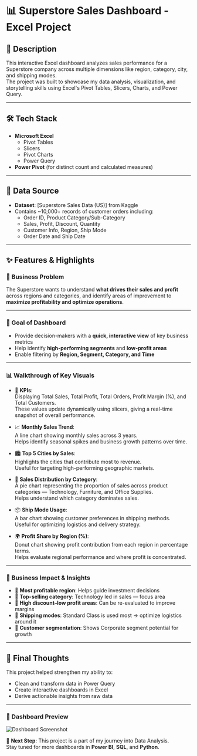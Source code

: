 # 📊 Superstore Sales Dashboard - Excel Project

## 📝 Description

This interactive Excel dashboard analyzes sales performance for a  Superstore company across multiple dimensions like region, category, city, and shipping modes.  
The project was built to showcase my data analysis, visualization, and storytelling skills using Excel's Pivot Tables, Slicers, Charts, and Power Query.

---

## 🛠 Tech Stack

- **Microsoft Excel**
  - Pivot Tables
  - Slicers
  - Pivot Charts
  - Power Query
- **Power Pivot** (for distinct count and calculated measures)

---

## 📂 Data Source

- **Dataset**: [Superstore Sales Data (US)] from Kaggle
- Contains ~10,000+ records of customer orders including:
  - Order ID, Product Category/Sub-Category
  - Sales, Profit, Discount, Quantity
  - Customer Info, Region, Ship Mode
  - Order Date and Ship Date

---

## ✨ Features & Highlights

### 🎯 Business Problem

The Superstore wants to understand **what drives their sales and profit** across regions and categories, and identify areas of improvement to **maximize profitability and optimize operations**.

---

### 📌 Goal of Dashboard

- Provide decision-makers with a **quick, interactive view** of key business metrics
- Help identify **high-performing segments** and **low-profit areas**
- Enable filtering by **Region, Segment, Category, and Time**

---

### 📊 Walkthrough of Key Visuals

- 🔷 **KPIs**:  
  Displaying Total Sales, Total Profit, Total Orders, Profit Margin (%), and Total Customers.  
  These values update dynamically using slicers, giving a real-time snapshot of overall performance.

- 📈 **Monthly Sales Trend**:  
  A line chart showing monthly sales across 3 years.  
  Helps identify seasonal spikes and business growth patterns over time.

- 🏙️ **Top 5 Cities by Sales**:  
  Highlights the cities that contribute most to revenue.  
  Useful for targeting high-performing geographic markets.

- 🧁 **Sales Distribution by Category**:  
  A pie chart representing the proportion of sales across product categories — Technology, Furniture, and Office Supplies.  
  Helps understand which category dominates sales.

- 📦 **Ship Mode Usage**:  
  A bar chart showing customer preferences in shipping methods.  
  Useful for optimizing logistics and delivery strategy.

- 🌍 **Profit Share by Region (%)**:  
  Donut chart showing profit contribution from each region in percentage terms.  
  Helps evaluate regional performance and where profit is concentrated.

---

### 💼 Business Impact & Insights

- 📌 **Most profitable region**: Helps guide investment decisions  
- 📌 **Top-selling category**: Technology led in sales — focus area  
- 📌 **High discount–low profit areas**: Can be re-evaluated to improve margins  
- 📌 **Shipping modes**: Standard Class is used most → optimize logistics around it  
- 📌 **Customer segmentation**: Shows Corporate segment potential for growth

---

## 🧠 Final Thoughts

This project helped strengthen my ability to:
- Clean and transform data in Power Query
- Create interactive dashboards in Excel
- Derive actionable insights from raw data

---

### 📸 Dashboard Preview  
![Dashboard Screenshot]()

📌 **Next Step**: This project is a part of my journey into Data Analysis.  
Stay tuned for more dashboards in **Power BI**, **SQL**, and **Python**.

